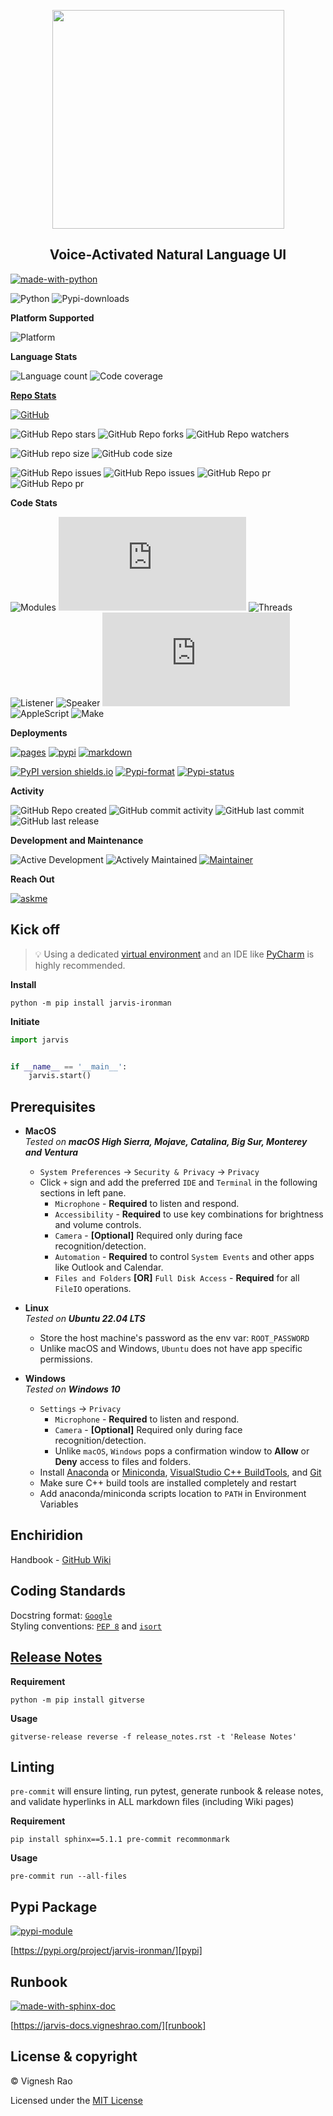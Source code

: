 <p align="center" style="text-align: center">
  <img src="https://thevickypedia.github.io/open-source/images/logo/jarvis.png" width="371px" height="350px">
</p>
<h2 align="center">Voice-Activated Natural Language UI</h2>

[![made-with-python](https://img.shields.io/badge/Made%20with-Python-blue?style=for-the-badge&logo=Python)][python]

![Python](https://img.shields.io/badge/python-3.8%20%7C%203.9%20%7C%203.10%20%7C%203.11-orange)
![Pypi-downloads](https://img.shields.io/pypi/dm/jarvis-ironman)

**Platform Supported**

![Platform](https://img.shields.io/badge/Platform-Linux|MacOS|Windows-1f425f.svg)

**Language Stats**

![Language count](https://img.shields.io/github/languages/count/thevickypedia/Jarvis)
![Code coverage](https://img.shields.io/github/languages/top/thevickypedia/Jarvis)

**[Repo Stats][repo]**

[![GitHub](https://img.shields.io/github/license/thevickypedia/Jarvis)][license]

![GitHub Repo stars](https://img.shields.io/github/stars/thevickypedia/Jarvis)
![GitHub Repo forks](https://img.shields.io/github/forks/thevickypedia/Jarvis)
![GitHub Repo watchers](https://img.shields.io/github/watchers/thevickypedia/Jarvis)

![GitHub repo size](https://img.shields.io/github/repo-size/thevickypedia/Jarvis)
![GitHub code size](https://img.shields.io/github/languages/code-size/thevickypedia/Jarvis)

![GitHub Repo issues](https://img.shields.io/github/issues-closed-raw/thevickypedia/Jarvis)
![GitHub Repo issues](https://img.shields.io/github/issues-raw/thevickypedia/Jarvis)
![GitHub Repo pr](https://img.shields.io/github/issues-pr-closed-raw/thevickypedia/Jarvis)
![GitHub Repo pr](https://img.shields.io/github/issues-pr-raw/thevickypedia/Jarvis)

**Code Stats**

![Modules](https://img.shields.io/github/search/thevickypedia/Jarvis/module)
![Python](https://img.shields.io/github/search/thevickypedia/Jarvis/.py)
![Threads](https://img.shields.io/github/search/thevickypedia/Jarvis/thread)
![Listener](https://img.shields.io/github/search/thevickypedia/Jarvis/listener)
![Speaker](https://img.shields.io/github/search/thevickypedia/Jarvis/speaker)
![Bash](https://img.shields.io/github/search/thevickypedia/Jarvis/.sh)
![AppleScript](https://img.shields.io/github/search/thevickypedia/Jarvis/.scpt)
![Make](https://img.shields.io/github/search/thevickypedia/Jarvis/Makefile)

**Deployments**

[![pages](https://github.com/thevickypedia/Jarvis/actions/workflows/pages/pages-build-deployment/badge.svg)][gha_pages]
[![pypi](https://github.com/thevickypedia/Jarvis/actions/workflows/python-publish.yml/badge.svg)][gha_pypi]
[![markdown](https://github.com/thevickypedia/Jarvis/actions/workflows/markdown-validation.yml/badge.svg)][gha_md_valid]

[![PyPI version shields.io](https://img.shields.io/pypi/v/jarvis-ironman)][pypi]
[![Pypi-format](https://img.shields.io/pypi/format/jarvis-ironman)](https://pypi.org/project/jarvis-ironman/#files)
[![Pypi-status](https://img.shields.io/pypi/status/jarvis-ironman)][pypi]

**Activity**

![GitHub Repo created](https://img.shields.io/date/1599432310)
![GitHub commit activity](https://img.shields.io/github/commit-activity/y/thevickypedia/Jarvis)
![GitHub last commit](https://img.shields.io/github/last-commit/thevickypedia/Jarvis)
![GitHub last release](https://img.shields.io/github/release-date/thevickypedia/Jarvis)

**Development and Maintenance**

![Active Development](https://img.shields.io/badge/Development%20Level-Actively%20Developed-success.svg)
![Actively Maintained](https://img.shields.io/badge/Maintenance%20Level-Actively%20Maintained-success.svg)
[![Maintainer](https://img.shields.io/badge/Maintained%20By-Vignesh%20Sivanandha%20Rao-blue.svg)][webpage]

**Reach Out**

[![ askme ](https://img.shields.io/badge/SELECT%20*%20FROM-questions-1abc9c.svg)][webpage_contact]

## Kick off

> :bulb: Using a dedicated [virtual environment][venv] and an IDE like [PyCharm][pycharm] is highly recommended.

**Install**
```shell
python -m pip install jarvis-ironman
```

**Initiate**
```python
import jarvis


if __name__ == '__main__':
    jarvis.start()
```

## Prerequisites
   - **MacOS** <br> _Tested on **macOS High Sierra, Mojave, Catalina, Big Sur, Monterey and Ventura**_
     - `System Preferences` → `Security & Privacy` → `Privacy`
     - Click `+` sign and add the preferred `IDE` and `Terminal` in the following sections in left pane.
       - `Microphone` - **Required** to listen and respond.
       - `Accessibility` - **Required** to use key combinations for brightness and volume controls.
       - `Camera` - **[Optional]** Required only during face recognition/detection.
       - `Automation` - **Required** to control `System Events` and other apps like Outlook and Calendar.
       - `Files and Folders` **[OR]** `Full Disk Access` - **Required** for all `FileIO` operations.

   - **Linux** <br> _Tested on **Ubuntu 22.04 LTS**_
     - Store the host machine's password as the env var: `ROOT_PASSWORD`
     - Unlike macOS and Windows, `Ubuntu` does not have app specific permissions.

   - **Windows** <br> _Tested on **Windows 10**_
     - `Settings` → `Privacy`
       - `Microphone` - **Required** to listen and respond.
       - `Camera` - **[Optional]** Required only during face recognition/detection.
       - Unlike `macOS`, `Windows` pops a confirmation window to **Allow** or **Deny** access to files and folders.
     - Install [Anaconda][conda] or [Miniconda][miniconda], [VisualStudio C++ BuildTools][vcpp], and [Git][git-cli]
     - Make sure C++ build tools are installed completely and restart
     - Add anaconda/miniconda scripts location to `PATH` in Environment Variables

## Enchiridion
Handbook - [GitHub Wiki][wiki]

## Coding Standards
Docstring format: [`Google`][google-docs] <br>
Styling conventions: [`PEP 8`][pep8] and [`isort`][isort]

## [Release Notes][release-notes]
**Requirement**
```shell
python -m pip install gitverse
```

**Usage**
```shell
gitverse-release reverse -f release_notes.rst -t 'Release Notes'
```

## Linting
`pre-commit` will ensure linting, run pytest, generate runbook & release notes, and validate hyperlinks in ALL
markdown files (including Wiki pages)

**Requirement**
```shell
pip install sphinx==5.1.1 pre-commit recommonmark
```

**Usage**
```shell
pre-commit run --all-files
```

## Pypi Package
[![pypi-module](https://img.shields.io/badge/Software%20Repository-pypi-1f425f.svg)][pypi-repo]

[https://pypi.org/project/jarvis-ironman/][pypi]

## Runbook
[![made-with-sphinx-doc](https://img.shields.io/badge/Code%20Docs-Sphinx-1f425f.svg)][sphinx]

[https://jarvis-docs.vigneshrao.com/][runbook]

## License & copyright

&copy; Vignesh Rao

Licensed under the [MIT License][license]

[python]: https://python.org
[venv]: https://docs.python.org/3/tutorial/venv.html
[pycharm]: https://www.jetbrains.com/pycharm/
[repo]: https://api.github.com/repos/thevickypedia/Jarvis
[license]: https://github.com/thevickypedia/Jarvis/blob/master/LICENSE
[pypi]: https://pypi.org/project/jarvis-ironman
[pypi-repo]: https://packaging.python.org/tutorials/packaging-projects/
[wiki]: https://github.com/thevickypedia/Jarvis/wiki
[release-notes]: https://github.com/thevickypedia/Jarvis/blob/master/release_notes.rst
[gha_pages]: https://github.com/thevickypedia/Jarvis/actions/workflows/pages/pages-build-deployment
[gha_pypi]: https://github.com/thevickypedia/Jarvis/actions/workflows/python-publish.yml
[gha_md_valid]: https://github.com/thevickypedia/Jarvis/actions/workflows/markdown-validation.yml
[webpage]: https://vigneshrao.com/
[webpage_contact]: https://vigneshrao.com/contact
[conda]: https://docs.conda.io/projects/conda/en/latest/user-guide/install/
[miniconda]: https://docs.conda.io/en/latest/miniconda.html#windows-installers
[vcpp]: https://visualstudio.microsoft.com/visual-cpp-build-tools/
[git-cli]: https://git-scm.com/download/win/
[google-docs]: https://google.github.io/styleguide/pyguide.html#38-comments-and-docstrings
[pep8]: https://www.python.org/dev/peps/pep-0008/
[isort]: https://pycqa.github.io/isort/
[sphinx]: https://www.sphinx-doc.org/en/master/man/sphinx-autogen.html
[runbook]: https://jarvis-docs.vigneshrao.com/
